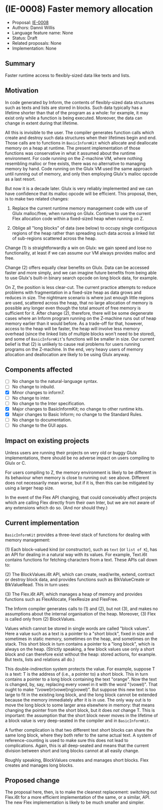 # (IE-0008) Faster memory allocation

* Proposal: [IE-0008](0008-faster-memory-allocation.md)
* Authors: Dannii Willis
* Language feature name: None
* Status: Draft
* Related proposals: None
* Implementation: None

## Summary

Faster runtime access to flexibly-sized data like texts and lists.

## Motivation

In code generated by Inform, the contents of flexibly-sized data structures such
as texts and lists are stored in blocks. Such data typically has a lifetime shorter
than that of the program as a whole: for example, it may exist only while a function
is being executed. Moreover, the data can change in extent during that lifetime.

All this is invisible to the user. The compiler generates function calls which
create and destroy such data structures when their lifetimes begin and end. Those
calls are to functions in `BasicInformKit` which allocate and deallocate memory on
a heap at runtime. The present implementation of those functions was conservative
in what it assumed about the runtime environment. For code running on the Z-machine
VM, where nothing resembling malloc or free exists, there was no alternative to
managing memory by hand. Code running on the Glulx VM used the same approach until
running out of memory, and only then employing Glulx's malloc opcode as a last resort.

But now it is a decade later. Glulx is very reliably implemented and we can have
confidence that its malloc opcode will be efficient. This proposal, then, is to
make two related changes:

1. Replace the current runtime memory management code with use of Glulx malloc/free,
when running on Glulx. Continue to use the current Flex allocation code within a
fixed-sized heap when running on Z.

2. Oblige all "long blocks" of data (see below) to occupy single contiguous regions
of the heap rather than spreading such data across a linked list of sub-regions
scattered across the heap.

Change (1) is straightforwardly a win on Glulx: we gain speed and lose no
functionality, at least if we can assume our VM always provides malloc and free.

Change (2) offers equally clear benefits on Glulx. Data can be accessed faster
and more simply, and we can imagine future benefits from being able to use Glulx's
built-in binary search opcode on long block data, for example.

On Z, the position is less clear-cut. The current practice attempts to reduce problems
with fragmentation in a fixed-size heap as data grows and reduces in size. The nightmare
scenario is where just enough little regions are used, scattered across the heap, that
no large allocation of memory is possible any longer even though the total amount of
free memory is sufficient for it. After change (2), therefore, there will be some
degenerate cases where an Inform program running on the Z-machine runs out of heap
memory earlier than it would before. As a trade-off for that, however, access to
the heap will be faster, the heap will involve less memory overhead (since the linked
lists of multiple blocks won't need to be stored), and some of `BasicInformKit`'s functions
will be smaller in size. Our current belief is that (2) is unlikely to cause real
problems for users running programs on the Z-machine. In the end, very heavy users
of memory allocation and deallocation are likely to be using Glulx anyway.

## Components affected

- [ ] No change to the natural-language syntax.
- [ ] No change to inbuild.
- [x] Minor changes to inform7.
- [ ] No change to inter.
- [ ] No change to the Inter specification.
- [x] Major changes to BasicInformKit; no change to other runtime kits.
- [x] Major changes to Basic Inform; no change to the Standard Rules.
- [ ] No change to documentation.
- [ ] No change to the GUI apps.

## Impact on existing projects

Unless users are running their projects on very old or buggy Glulx implementations,
there should be no adverse impact on users compiling to Glulx or C.

For users compiling to Z, the memory environment is likely to be different in
its behaviour when memory is close to running out: see above. Different does not
necessarily mean worse, but if it is, then this can be mitigated by using a
larger heap size.

In the event of the Flex API changing, that could conceivably affect projects
which are calling Flex directly from their own Inter, but we are not aware of
any extensions which do so. (And nor should they.)

## Current implementation

`BasicInformKit` provides a three-level stack of functions for dealing with memory
management:

(1) Each block-valued kind (or constructor), such as `text` (or `list of K`), has
an API for dealing in a natural way with its values. For example, Text.i6t contains
functions for fetching characters from a text. These APIs call down to:

(2) The BlockValues.i6t API, which can create, read/write, extend, contract or
destroy block data, and provides functions such as BlkValueCreate or BlkValueRead.
This in turn uses:

(3) The Flex.i6t API, which manages a heap of memory and provides functions such
as FlexAllocate, FlexResize and FlexFree.

The Inform compiler generates calls to (1) and (2), but not (3), and makes no
assumptions about the internal organisation of the heap. Moreover, (3) Flex is
called only from (2) BlockValues.

Values which cannot be stored in single words are called "block values". Here
a value such as a text is a pointer to a "short block", fixed in size
and sometimes in static memory, sometimes on the heap, and sometimes on the stack.
This short block in turn contains a pointer to a "long block", which is always
on the heap. (Strictly speaking, a few block values use only a short block and
can therefore exist without the heap: stored actions, for example. But texts,
lists and relations all do.)

This double-indirection system protects the value. For example, suppose T is
a text: T is the address of (i.e., a pointer to) a short block. This in turn
contains a pointer to a long block containing the text "orange". Now the text
is changed, by, say, replacing every vowel in it with the word "(vowel)". That
ought to make "(vowel)r(vowel)ng(vowel)". But suppose this new text is too
large to fit in the existing long block, and the long block cannot be extended
because the memory immediately after it is in use. The only way out is to move
the long block to some larger area elsewhere in memory: that means changing
the pointer from the short block, but it does _not_ change T. This is important:
the assumption that the short block never moves in the lifetime of a block value
is very deep-seated in the compiler and in `BasicInformKit`.

A further complication is that two different text short blocks can share the
same long block, where they both refer to the same actual text. A system of
reference-counting is used to make sure this does not lead to complications.
Again, this is all deep-seated and means that the current division between
short and long blocks cannot at all easily change.

Roughly speaking, BlockValues creates and manages short blocks. Flex creates
and manages long blocks.

## Proposed change

The proposal here, then, is to make the cleanest replacement: switching out
Flex.i6t for a more efficient implementation of the same, or a similar, API.
The new Flex implementation is likely to be much smaller and simpler.
